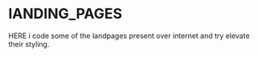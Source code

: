# lANDING_PAGES
HERE i code some of the landpages present over internet and try elevate their styling.
